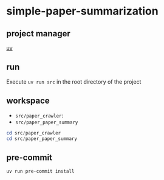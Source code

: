 # simple-paper-summarization

## project manager

[uv](https://docs.astral.sh/uv/getting-started/installation/)

## run

Execute ``uv run src`` in the root directory of the project

## workspace

* ``src/paper_crawler``:
* ``src/paper_paper_summary``

```powershell
cd src/paper_crawler
cd src/paper_paper_summary
```

## pre-commit

```powershell
uv run pre-commit install
```
